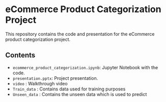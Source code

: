 # eCommerce Product Categorization Project

This repository contains the code and presentation for the eCommerce product categorization project.

## Contents

- `ecommerce_product_categorization.ipynb`: Jupyter Notebook with the code.
- `presentation.pptx`: Project presentation.
- `video` : Walkthrough video
- `Train_data` : Contains data used for training purposes
- `Unseen_data` : Contains the unseen data which is used to predict
